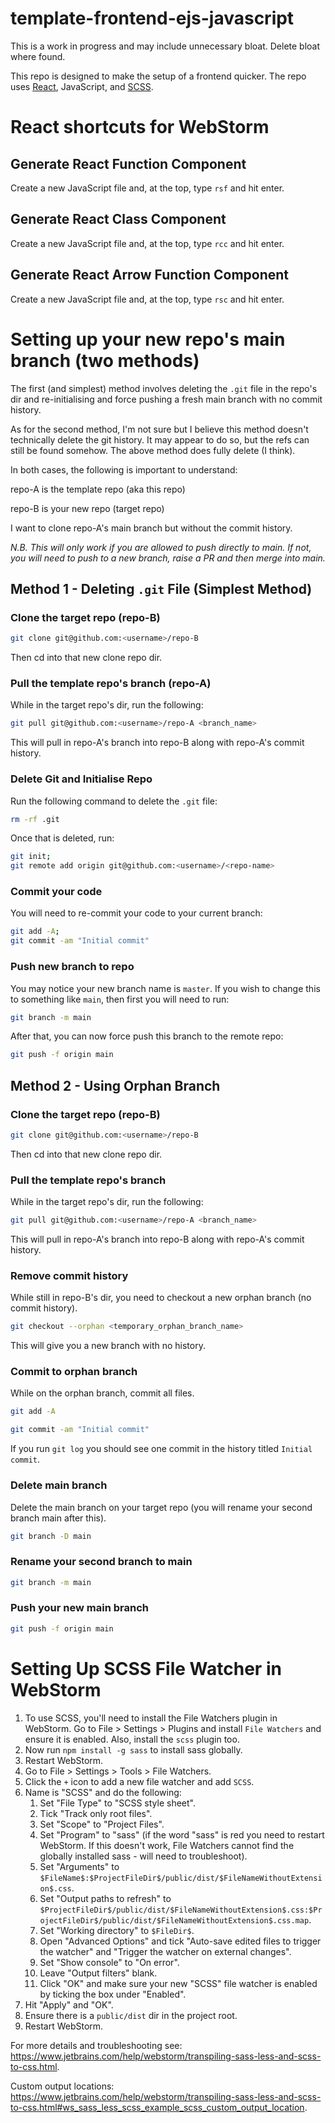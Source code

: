 # template-frontend-ejs-javascript
This is a work in progress and may include unnecessary bloat. Delete bloat where found.

This repo is designed to make the setup of a frontend quicker. The repo uses [React](https://react.dev/), 
JavaScript, and [SCSS](https://sass-lang.com/).

# React shortcuts for WebStorm
## Generate React Function Component
Create a new JavaScript file and, at the top, type `rsf` and hit enter.

## Generate React Class Component
Create a new JavaScript file and, at the top, type `rcc` and hit enter.

## Generate React Arrow Function Component
Create a new JavaScript file and, at the top, type `rsc` and hit enter.

# Setting up your new repo's main branch (two methods)
The first (and simplest) method involves deleting the `.git` file in the repo's dir and re-initialising and force 
pushing a fresh main branch with no commit history.

As for the second method, I'm not sure but I believe this method doesn't technically delete the git history. It may 
appear to do so, but the refs can still be found somehow. The above method does fully delete (I think).

In both cases, the following is important to understand:

repo-A is the template repo (aka this repo)

repo-B is your new repo (target repo)

I want to clone repo-A's main branch but without the commit history.

_N.B. This will only work if you are allowed to push directly to main. If not, you will need to push to a new branch, 
raise a PR and then merge into main._

## Method 1 - Deleting `.git` File (Simplest Method)

### Clone the target repo (repo-B)
```bash
git clone git@github.com:<username>/repo-B
```

Then cd into that new clone repo dir.

### Pull the template repo's branch (repo-A)
While in the target repo's dir, run the following:
```bash
git pull git@github.com:<username>/repo-A <branch_name>
```

This will pull in repo-A's branch into repo-B along with repo-A's commit history.

### Delete Git and Initialise Repo
Run the following command to delete the `.git` file:
```bash
rm -rf .git
```
Once that is deleted, run:
```bash
git init;
git remote add origin git@github.com:<username>/<repo-name>
```

### Commit your code
You will need to re-commit your code to your current branch:
```bash
git add -A;
git commit -am "Initial commit"
```

### Push new branch to repo
You may notice your new branch name is `master`. If you wish to change this to something like `main`, then first you will need to run:
```bash
git branch -m main
```
After that, you can now force push this branch to the remote repo:
```bash
git push -f origin main
```

## Method 2 - Using Orphan Branch

### Clone the target repo (repo-B)
```bash
git clone git@github.com:<username>/repo-B
```

Then cd into that new clone repo dir.

### Pull the template repo's branch
While in the target repo's dir, run the following:
```bash
git pull git@github.com:<username>/repo-A <branch_name>
```

This will pull in repo-A's branch into repo-B along with repo-A's commit history.

### Remove commit history
While still in repo-B's dir, you need to checkout a new orphan branch (no commit history).
```bash
git checkout --orphan <temporary_orphan_branch_name>
```
This will give you a new branch with no history.

### Commit to orphan branch
While on the orphan branch, commit all files.
```bash
git add -A
```
```bash
git commit -am "Initial commit"
```
If you run ```git log``` you should see one commit in the history titled `Initial commit`.

### Delete main branch
Delete the main branch on your target repo (you will rename your second branch main after this).
```bash
git branch -D main
```

### Rename your second branch to main
```bash
git branch -m main
```

### Push your new main branch
```bash
git push -f origin main
```

# Setting Up SCSS File Watcher in WebStorm
1. To use SCSS, you'll need to install the File Watchers plugin in WebStorm. Go to File > Settings > Plugins and install
   `File Watchers` and ensure it is enabled. Also, install the `scss` plugin too.
2. Now run ```npm install -g sass``` to install sass globally.
3. Restart WebStorm.
4. Go to File > Settings > Tools > File Watchers.
5. Click the `+` icon to add a new file watcher and add `SCSS`.
6. Name is "SCSS" and do the following:
    1. Set "File Type" to "SCSS style sheet".
    2. Tick "Track only root files".
    3. Set "Scope" to "Project Files".
    4. Set "Program" to "sass" (if the word "sass" is red you need to restart WebStorm. If this doesn't work, File Watchers cannot find the globally installed sass - will need to troubleshoot).
    5. Set "Arguments" to `$FileName$:$ProjectFileDir$/public/dist/$FileNameWithoutExtension$.css`.
    6. Set "Output paths to refresh" to `$ProjectFileDir$/public/dist/$FileNameWithoutExtension$.css:$ProjectFileDir$/public/dist/$FileNameWithoutExtension$.css.map`.
    7. Set "Working directory" to `$FileDir$`.
    8. Open "Advanced Options" and tick "Auto-save edited files to trigger the watcher" and "Trigger the watcher on external changes".
    9. Set "Show console" to "On error".
    10. Leave "Output filters" blank.
    11. Click "OK" and make sure your new "SCSS" file watcher is enabled by ticking the box under "Enabled".
7. Hit "Apply" and "OK".
8. Ensure there is a `public/dist` dir in the project root.
9. Restart WebStorm.

For more details and troubleshooting see:
https://www.jetbrains.com/help/webstorm/transpiling-sass-less-and-scss-to-css.html.

Custom output locations: https://www.jetbrains.com/help/webstorm/transpiling-sass-less-and-scss-to-css.html#ws_sass_less_scss_example_scss_custom_output_location.